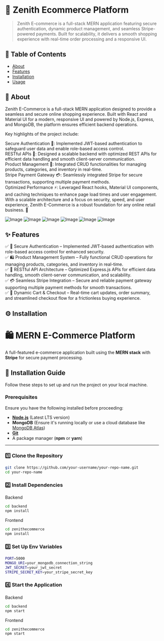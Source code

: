 # 🚀 Zenith Ecommerce Platform

> Zenith E-commerce is a full-stack MERN application featuring secure authentication, dynamic product management, and seamless Stripe-powered payments. Built for scalability, it delivers a smooth shopping experience with real-time order processing and a responsive UI.

## 📜 Table of Contents
- [About](#About)
- [Features](#features)
- [Installation](#installation)
- [Usage](#usage)


## 📖 About
Zenith E-Commerce is a full-stack MERN application designed to provide a seamless and secure online shopping experience. Built with React and Material UI for a modern, responsive UI and powered by Node.js, Express, and MongoDB, the platform ensures efficient backend operations.

Key highlights of the project include:

Secure Authentication 🔐: Implemented JWT-based authentication to safeguard user data and enable role-based access control.<br>
RESTful APIs 🚀: Designed a scalable backend with optimized REST APIs for efficient data handling and smooth client-server communication.  
Product Management 🛒: Integrated CRUD functionalities for managing products, categories, and inventory in real-time.  
Stripe Payment Gateway 💳: Seamlessly integrated Stripe for secure transactions, supporting multiple payment methods.  
Optimized Performance ⚡: Leveraged React hooks, Material UI components, and caching techniques to enhance page load times and user engagement.  
With a scalable architecture and a focus on security, speed, and user experience, Zenith E-Commerce is a robust foundation for any online retail business. 🚀  

![Image](https://github.com/user-attachments/assets/cf265cc3-e319-4e13-b0b7-eedf2305608c)
![Image](https://github.com/user-attachments/assets/1f26928f-8cef-48c1-91cd-c29e4da71bf9)
![Image](https://github.com/user-attachments/assets/072722c3-fd60-44c5-b66c-f8dfdcfb8660)
![Image](https://github.com/user-attachments/assets/c109efc8-dba5-4f72-bf87-20bff622890a)
![Image](https://github.com/user-attachments/assets/0d8a2200-dade-445f-b052-8049051748af)
![Image](https://github.com/user-attachments/assets/a3cfa211-90a2-4423-8ab7-114ac3325550)

## ✨ Features
✅ 🔐 Secure Authentication – Implemented JWT-based authentication with role-based access control for enhanced security.  
✅ 🛍️ Product Management System – Fully functional CRUD operations for managing products, categories, and inventory in real-time.  
✅ 🔄 RESTful API Architecture – Optimized Express.js APIs for efficient data handling, smooth client-server communication, and scalability.  
✅ 💳 Seamless Stripe Integration – Secure and reliable payment gateway supporting multiple payment methods for smooth transactions.  
✅ 🛒 Dynamic Cart & Checkout – Real-time cart updates, order summary, and streamlined checkout flow for a frictionless buying experience.  

## ⚙️ Installation
# 🛍️ MERN E-Commerce Platform

A full-featured e-commerce application built using the **MERN stack** with **Stripe** for secure payment processing.

## 🚀 Installation Guide  

Follow these steps to set up and run the project on your local machine.  

### **Prerequisites**  
Ensure you have the following installed before proceeding:  
- **[Node.js](https://nodejs.org/)** (Latest LTS version)  
- **MongoDB** (Ensure it's running locally or use a cloud database like [MongoDB Atlas](https://www.mongodb.com/atlas))  
- **[Git](https://git-scm.com/)**  
- A package manager (**npm** or **yarn**)  

---

### **1️⃣ Clone the Repository**  
```sh
git clone https://github.com/your-username/your-repo-name.git
cd your-repo-name
```
### **2️⃣ Install Dependencies**   
Backend
```sh
cd backend
npm install
```
Frontend
```sh
cd zenithecommerce
npm install
```
### **3️⃣ Set Up Env Variables**  
```sh
PORT=5000
MONGO_URI=your_mongodb_connection_string
JWT_SECRET=your_jwt_secret
STRIPE_SECRET_KEY=your_stripe_secret_key
```
### **4️⃣ Start the Application**  
Backend
```sh
cd backend
npm start
```
Frontend
```sh
cd zenithecommerce
npm start
```



